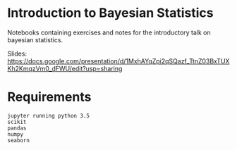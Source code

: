 Introduction to Bayesian Statistics
===================================

Notebooks containing exercises and notes for the introductory talk on bayesian statistics.

Slides: https://docs.google.com/presentation/d/1MxhAYqZpi2qSQazf_TtnZ03BxTUXKh2KmqzVm0_dFWU/edit?usp=sharing

Requirements
============

	jupyter running python 3.5
	scikit
	pandas
	numpy
	seaborn
